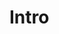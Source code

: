 # Intro

<figure><img src="https://images.unsplash.com/photo-1725568297106-80334d2f7be5?crop=entropy&#x26;cs=srgb&#x26;fm=jpg&#x26;ixid=M3wxOTcwMjR8MHwxfHJhbmRvbXx8fHx8fHx8fDE3Mjc3NTA0MTd8&#x26;ixlib=rb-4.0.3&#x26;q=85" alt=""><figcaption></figcaption></figure>
